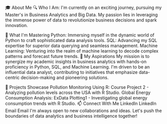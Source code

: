 🎓 About Me
🔍 Who I Am: I'm currently on an exciting journey, pursuing my Master's in Business Analytics and Big Data. My passion lies in leveraging the immense power of data to revolutionize business decisions and spark innovation.

🌱 What I'm Mastering
Python: Immersing myself in the dynamic world of Python to craft sophisticated data analysis tools.
SQL: Advancing my SQL expertise for superior data querying and seamless management.
Machine Learning: Venturing into the realm of machine learning to decode complex patterns and forecast future trends.
🎯 My Aspirations
My mission is to synergize my academic insights in business analytics with hands-on proficiency in Python, SQL, and Machine Learning. I'm driven to be an influential data analyst, contributing to initiatives that emphasize data-centric decision-making and pioneering solutions.

🚀 Projects Showcase
Pollution Monitoring Using R: Course Project 2 - Analyzing pollution levels across the USA with R Studio.
Global Energy Consumption Analysis: ExData Plotting1 - Investigating global energy consumption trends with R Studio.
📫 Connect With Me
LinkedIn LinkedIn
Email Email
I'm always open to new collaborations and ideas. Let's push the boundaries of data analytics and business intelligence together!
